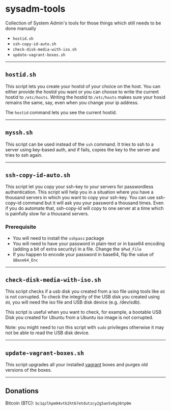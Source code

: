 # sysadm-tools

Collection of System Admin's tools for those things which still needs to be done manually

- `hostid.sh`
- `ssh-copy-id-auto.sh`
- `check-disk-media-with-iso.sh`
- `update-vagrant-boxes.sh`

---

## `hostid.sh`

This script lets you create your hostid of your choice on the host. You can either provide the hostid you want or you can choose to write the current hostid to `/etc/hosts`. Writing the hostid to `/etc/hosts` makes sure your hosid remains the same, say, even when you change your ip address.

The `hostid` command lets you see the current hostid.

---

## `myssh.sh`

This script can be used instead of the `ssh` command. It tries to ssh to a server using key-based auth, and if fails, copies the key to the server and tries to ssh again.

---

## `ssh-copy-id-auto.sh`

This script let you copy your ssh-key to your servers for passwordless authentication. This script will help you in a situation where you have a thousand servers in which you want to copy your ssh-key. You can use ssh-copy-id command but it will ask you your password a thousand times. Even if you do automate that, ssh-copy-id will copy to one server at a time which is painfully slow for a thousand servers.

### Prerequisite

- You will need to install the `sshpass` package
- You will need to have your password in plain-text or in base64 encoding (adding a bit of extra security) in a file. Change the `$Pwd_File`
- If you happen to encode your password in base64, flip the value of `$Base64_Enc`

---

## `check-disk-media-with-iso.sh`

This script checks if a usb disk you created from a iso file using tools like `dd` is not corrupted. To check the integrity of the USB disk you created using `dd`, you will need the iso file and USB disk device (e.g. /dev/sdb).

This script is useful when you want to check, for example, a bootable USB Disk you created for Ubuntu from a Ubuntu iso image is not corrupted.

Note: you might need to run this script with `sudo` privileges otherwise it may not be able to read the USB disk device.

---

## `update-vagrant-boxes.sh`

This script upgrades all your installed [vagrant](https://www.vagrantup.com/) boxes and purges old versions of the boxes.

---

## Donations

Bitcoin (BTC): `bc1qzlhpm94vtk2ht67etdutzcy2g5an5v6g36tp0m`
